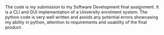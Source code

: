 The code is my submission to my Software Development final assignment. It is a CLI and GUI implementation of a University enrolment system. The python code is very well written and avoids any potential errors showcasing my ability in python, attention to requirements and usability of the final product.
